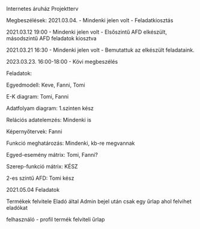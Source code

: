 Internetes áruház Projektterv 

Megbeszélések: 2021.03.04. - Mindenki jelen volt - Feladatkiosztás

2021.03.12 19:00 - Mindenki jelen volt - Elsőszintű AFD elkészült, másodszintű AFD feladatok kiosztva 

2021.03.21 16:30 - Mindenki jelen volt - Bemutattuk az elkészült feladataink.  

2023.03.23. 16:00-18:00 - Kövi megbeszélés  

Feladatok: 

Egyedmodell: Keve, Fanni, Tomi

E-K diagram: Tomi, Fanni

Adatfolyam diagram: 1.szinten kész

Relációs adatelemzés: Mindenki is

Képernyőtervek: Fanni

Funkció meghatározás: Mindenki, kb-re megvannak 

Egyed-esemény mátrix: Tomi, Fanni?

Szerep-funkció mátrix: KÉSZ 

2-es szintű AFD: Tomi kész 

2021.05.04 Feladatok

Termékek felvitele Eladó által
Admin bejel után csak egy űrlap ahol felvihet eladókat

felhasználó - profil
termék felviteli űrlap





